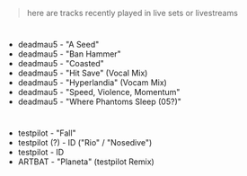 > here are tracks recently played in live sets or livestreams

#

- deadmau5 - "A Seed"
- deadmau5 - "Ban Hammer"
- deadmau5 - "Coasted"
- deadmau5 - "Hit Save" (Vocal Mix)
- deadmau5 - "Hyperlandia" (Vocam Mix)
- deadmau5 - "Speed, Violence, Momentum"
- deadmau5 - "Where Phantoms Sleep (05?)"

#

- testpilot - "Fall"
- testpilot (?) - ID ("Rio" / "Nosedive")
- testpilot - ID
- ARTBAT - "Planeta" (testpilot Remix)
